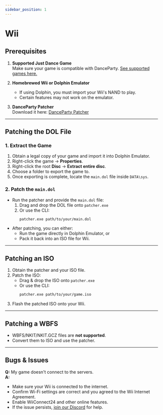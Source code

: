 ```yaml
---
sidebar_position: 1
---
```


# Wii

## Prerequisites

1. **Supported Just Dance Game**  
   Make sure your game is compatible with DanceParty. [See supported games here.](../games.md)  

2. **Homebrewed Wii or Dolphin Emulator**
   - If using Dolphin, you must import your Wii's NAND to play.  
   - Certain features may not work on the emulator.  

3. **DanceParty Patcher**  
   Download it here: [DanceParty Patcher](https://github.com/dancepartyteam/patcher)

---

## Patching the DOL File

### 1. Extract the Game

1. Obtain a legal copy of your game and import it into Dolphin Emulator.  
2. Right-click the game → **Properties**.  
3. Right-click the root **Disc** → **Extract entire disc**.  
4. Choose a folder to export the game to.  
5. Once exporting is complete, locate the `main.dol` file inside `DATA\sys`.

### 2. Patch the `main.dol`

- Run the patcher and provide the `main.dol` file:  
  1. Drag and drop the DOL file onto `patcher.exe`  
  2. Or use the CLI:  
     ```bash
     patcher.exe path/to/your/main.dol
     ```  
- After patching, you can either:  
  - Run the game directly in Dolphin Emulator, or  
  - Pack it back into an ISO file for Wii.

---

## Patching an ISO

1. Obtain the patcher and your ISO file.  
2. Patch the ISO:  
   - Drag & drop the ISO onto `patcher.exe`  
   - Or use the CLI:  
     ```bash
     patcher.exe path/to/your/game.iso
     ```  
3. Flash the patched ISO onto your Wii.

---

## Patching a WBFS

- WBFS/NKIT/NKIT.GCZ files are **not supported**.  
- Convert them to ISO and use the patcher.

---

## Bugs & Issues

**Q:** My game doesn't connect to the servers.  
**A:**  
- Make sure your Wii is connected to the internet.  
- Confirm Wi-Fi settings are correct and you agreed to the Wii Internet Agreement.  
- Enable WiiConnect24 and other online features.  
- If the issue persists, [join our Discord](https://dp.ryuatelier.org/discord) for help.
